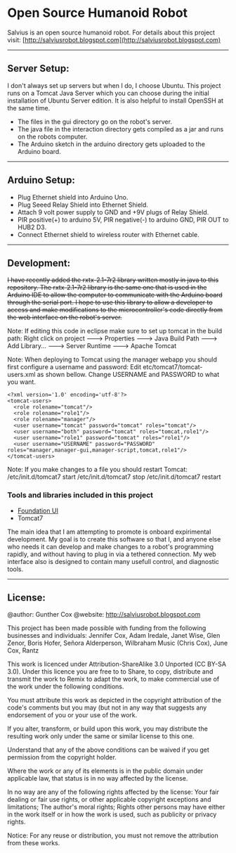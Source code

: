 # Open Source Humanoid Robot

Salvius is an open source humanoid robot. For details about this project visit:
[http://salviusrobot.blogspot.com](http://salviusrobot.blogspot.com)

***

## Server Setup:
I don't always set up servers but when I do, I choose Ubuntu.
This project runs on a Tomcat Java Server which you can choose during the initial installation of Ubuntu Server edition. It is also helpful to install OpenSSH at the same time.

* The files in the gui directory go on the robot's server.
* The java file in the interaction directory gets compiled as a jar and runs on the robots computer.
* The Arduino sketch in the arduino directory gets uploaded to the Arduino board.

***

## Arduino Setup:
* Plug Ethernet shield into Arduino Uno.
* Plug Seeed Relay Shield into Ethernet Shield.
* Attach 9 volt power supply to GND and +9V plugs of Relay Shield.
* PIR positive(+) to arduino 5V, PIR negative(-) to arduino GND, PIR OUT to HUB2 D3.
* Connect Ethernet shield to wireless router with Ethernet cable.

***

## Development:
~~I have recently added the rxtx-2.1-7r2 library written mostly in java to this repository. The rxtx-2.1-7r2 library is
the same one that is used in the Arduino IDE to allow the computer to communicate with the Arduino board through the
serial port. I hope to use this library to allow a developer to access and make modifications to the microcontroller's
code directly from the web interface on the robot's server.~~

Note: If editing this code in eclipse make sure to set up tomcat in the build path:
Right click on project ---> Properties ---> Java Build Path ---> Add Library... ---> Server Runtime ---> Apache Tomcat

Note: When deploying to Tomcat using the manager webapp you should first configure a username and password:
Edit etc/tomcat7/tomcat-users.xml as shown bellow. Change USERNAME and PASSWORD to what you want.

```
<?xml version='1.0' encoding='utf-8'?>  
<tomcat-users>  
  <role rolename="tomcat"/>  
  <role rolename="role1"/>  
  <role rolename="manager"/>  
  <user username="tomcat" password="tomcat" roles="tomcat"/>  
  <user username="both" password="tomcat" roles="tomcat,role1"/>  
  <user username="role1" password="tomcat" roles="role1"/>  
  <user username="USERNAME" password="PASSWORD" roles="manager,manager-gui,manager-script,tomcat,role1"/>  
</tomcat-users>  
```

Note: If you make changes to a file you should restart Tomcat:
/etc/init.d/tomcat7 start
/etc/init.d/tomcat7 stop
/etc/init.d/tomcat7 restart

### Tools and libraries included in this project
* [Foundation UI](http://foundation.zurb.com/)
* Tomcat7

The main idea that I am attempting to promote is onboard expirimental development. My goal is to create this software
so that I, and anyone else who needs it can develop and make changes to a robot's programming rapidly, and without
having to plug in via a tethered connection. My web interface also is designed to contain many usefull control, and
diagnostic tools.

***

## License:
@author: Gunther Cox
@website: http://salviusrobot.blogspot.com

This project has been made possible with funding from the following businesses and individuals:
Jennifer Cox, Adam Iredale, Janet Wise, Glen Zenor, Boris Hofer, Señora Alderperson, Wilbraham Music (Chris Cox), June Cox, Rantz

This work is licenced under Attribution-ShareAlike 3.0 Unported (CC BY-SA 3.0). Under this licence you are free to to Share, to copy, distribute and transmit the work
to Remix to adapt the work, to make commercial use of the work under the following conditions.

You must attribute this work as depicted in the copyright attribution of the code's comments but you may (but not in any way that suggests any endorsement of you or your use of the work.

If you alter, transform, or build upon this work, you may distribute the resulting work only under the same or similar license to this one.

Understand that any of the above conditions can be waived if you get permission from the copyright holder.

Where the work or any of its elements is in the public domain under applicable law, that status is in no way affected by the license.

In no way are any of the following rights affected by the license: Your fair dealing or fair use rights, or other applicable copyright exceptions and limitations; The author's moral rights; Rights other persons may have either in the work itself or in how the work is used, such as publicity or privacy rights.

Notice: For any reuse or distribution, you must not remove the attribution from these works.
